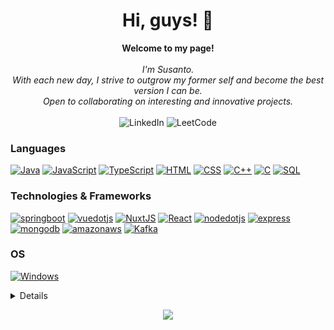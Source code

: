 <h1 align="center">Hi, guys! 👋</h1>

<p align="center">
    <b>Welcome to my page!</b><br><br>
    <i>
        I'm Susanto.<br>
       With each new day, I strive to outgrow my former self and become the best version I can be.<br>
        Open to collaborating on interesting and innovative projects.<br>
    </i><br>
    <a href="https://www.linkedin.com/in/susanto-mandal/" style="text-decoration:none; pointer-events:none;" target="_blank" rel="noopener noreferrer">
        <img src="https://img.shields.io/badge/LinkedIn-0059b3?style=flat-square&logo=linkedin" alt="LinkedIn">
    </a>
    <a href="https://leetcode.com/sushi27/" style="text-decoration:none; pointer-events:none;" target="_blank" rel="noopener noreferrer">
        <img src="https://img.shields.io/badge/LeetCode-0059b3?style=flat-square&logo=LeetCode&logoColor=white" alt="LeetCode">
    </a>
</p>

### Languages
[![Java](https://img.shields.io/badge/java-black?style=for-the-badge&logo=openjdk&logoColor=ff8080)](https://github.com/sushi27)
[![JavaScript](https://img.shields.io/badge/javascript-black?style=for-the-badge&logo=javascript)](https://github.com/sushi27)
[![TypeScript](https://img.shields.io/badge/typeScript-black?style=for-the-badge&logo=typescript)](https://github.com/sushi27)
[![HTML](https://img.shields.io/badge/html-black?style=for-the-badge&logo=html5)](https://github.com/sushi27)
[![CSS](https://img.shields.io/badge/css-black?style=for-the-badge&logo=css3)](https://github.com/sushi27)
[![C++](https://img.shields.io/badge/c++-black?style=for-the-badge&logo=cplusplus)](https://github.com/sushi27)
[![C](https://img.shields.io/badge/c-black?style=for-the-badge&logo=c)](https://github.com/sushi27)
[![SQL](https://img.shields.io/badge/sql-black?style=for-the-badge&logo=mysql)](https://github.com/sushi27)

### Technologies & Frameworks
[![springboot](https://img.shields.io/badge/spring%20boot-black?style=for-the-badge&logo=springboot)](https://github.com/sushi27)
[![vuedotjs](https://img.shields.io/badge/vue.js-black?style=for-the-badge&logo=vuedotjs)](https://github.com/sushi27)
[![NuxtJS](https://img.shields.io/badge/Nuxt.js-black?style=for-the-badge&logo=nuxtdotjs)](https://github.com/sushi27)
[![React](https://img.shields.io/badge/react-black?style=for-the-badge&logo=react)](https://github.com/sushi27)
[![nodedotjs](https://img.shields.io/badge/node.js-black?style=for-the-badge&logo=nodedotjs)](https://github.com/sushi27)
[![express](https://img.shields.io/badge/express-black?style=for-the-badge&logo=express)](https://github.com/sushi27)
[![mongodb](https://img.shields.io/badge/mongodb-black?style=for-the-badge&logo=mongodb)](https://github.com/sushi27)
[![amazonaws](https://img.shields.io/badge/amazon%20aws-black?style=for-the-badge&logo=amazonaws)](https://github.com/sushi27)
[![Kafka](https://img.shields.io/badge/kafka-black?style=for-the-badge&logo=apachekafka)](https://github.com/sushi27)

### OS
[![Windows](https://img.shields.io/badge/Windows-black?style=for-the-badge&logo=Windows)](https://github.com/sushi27)

<details>
<p align="center">
  <a href="https://github.com/sushi27">
    <img src="http://github-profile-summary-cards.vercel.app/api/cards/profile-details?username=sushi27&theme=graywhite" />
  </a>
  <a href="https://github.com/sushi27">
    <img src="https://github-readme-streak-stats.herokuapp.com/?user=sushi27&hide_border=true&card_width=338&theme=graywhite" />
  </a>
  <a href="https://github.com/sushi27">
    <img src="http://github-profile-summary-cards.vercel.app/api/cards/stats?username=sushi27&theme=graywhite" />
  </a>
  <a href="https://github.com/sushi27">
    <img src="https://github-readme-stats.vercel.app/api/top-langs/?username=sushi27&langs_count=10&exclude_repo=&hide=jupyter%20notebook,vim%20script,cmake,makefile,batchfile,emacs%20lisp,css,html&layout=default&card_width=699&hide_border=true&theme=graywhite" />
  </a>
</p>
</details>

<p align="center">
  <a href="https://github.com/sushi27">
    <img src="https://komarev.com/ghpvc/?username=sushi27&color=0059b3&style=flat-square)" />
  </a>
</p>
